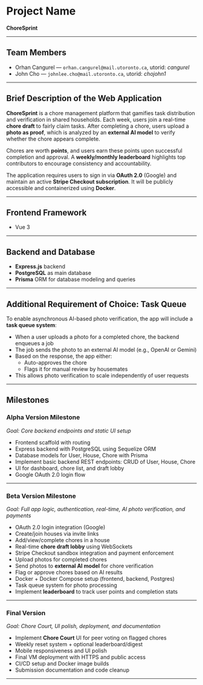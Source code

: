 # Project Name

**ChoreSprint**

---

## Team Members

- Orhan Cangurel — `orhan.cangurel@mail.utoronto.ca`, utorid: _cangurel_
- John Cho — `johnlee.cho@mail.utoronto.ca`, utorid: _chojohn1_

---

## Brief Description of the Web Application

**ChoreSprint** is a chore management platform that gamifies task distribution and verification in shared households. Each week, users join a real-time **chore draft** to fairly claim tasks. After completing a chore, users upload a **photo as proof**, which is analyzed by an **external AI model** to verify whether the chore appears complete.

Chores are worth **points**, and users earn these points upon successful completion and approval. A **weekly/monthly leaderboard** highlights top contributors to encourage consistency and accountability.

The application requires users to sign in via **OAuth 2.0** (Google) and maintain an active **Stripe Checkout subscription**. It will be publicly accessible and containerized using **Docker**.

---

## Frontend Framework

- Vue 3

---

## Backend and Database

- **Express.js** backend
- **PostgreSQL** as main database
- **Prisma** ORM for database modeling and queries

---

## Additional Requirement of Choice: Task Queue

To enable asynchronous AI-based photo verification, the app will include a **task queue system**:

- When a user uploads a photo for a completed chore, the backend enqueues a job
- The job sends the photo to an external AI model (e.g., OpenAI or Gemini)
- Based on the response, the app either:
  - Auto-approves the chore
  - Flags it for manual review by housemates
- This allows photo verification to scale independently of user requests

---

## Milestones

### Alpha Version Milestone

_Goal: Core backend endpoints and static UI setup_

- Frontend scaffold with routing
- Express backend with PostgreSQL using Sequelize ORM
- Database models for User, House, Chore with Prisma
- Implement basic backend REST endpoints: CRUD of User, House, Chore
- UI for dashboard, chore list, and draft lobby
- Google OAuth 2.0 login flow

---

### Beta Version Milestone

_Goal: Full app logic, authentication, real-time, AI photo verification, and payments_

- OAuth 2.0 login integration (Google)
- Create/join houses via invite links
- Add/view/complete chores in a house
- Real-time **chore draft lobby** using WebSockets
- Stripe Checkout sandbox integration and payment enforcement
- Upload photos for completed chores
- Send photos to **external AI model** for chore verification
- Flag or approve chores based on AI results
- Docker + Docker Compose setup (frontend, backend, Postgres)
- Task queue system for photo processing
- Implement **leaderboard** to track user points and completion stats

---

### Final Version

_Goal: Chore Court, UI polish, deployment, and documentation_

- Implement **Chore Court** UI for peer voting on flagged chores
- Weekly reset system + optional leaderboard/digest
- Mobile responsiveness and UI polish
- Final VM deployment with HTTPS and public access
- CI/CD setup and Docker image builds
- Submission documentation and code cleanup

---
